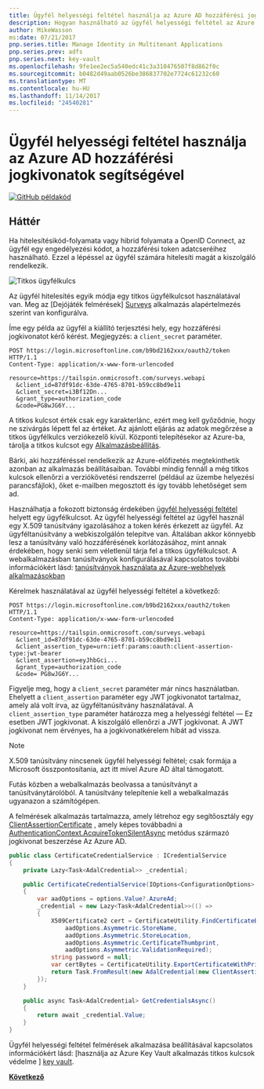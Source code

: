 ```yaml
---
title: Ügyfél helyességi feltétel használja az Azure AD hozzáférési jogkivonatok segítségével
description: Hogyan használható az ügyfél helyességi feltétel az Azure AD hozzáférési jogkivonatok segítségével.
author: MikeWasson
ms:date: 07/21/2017
pnp.series.title: Manage Identity in Multitenant Applications
pnp.series.prev: adfs
pnp.series.next: key-vault
ms.openlocfilehash: 9fe1ee2ec5a540edc41c3a310476507f8d862f0c
ms.sourcegitcommit: b0482d49aab0526be386837702e7724c61232c60
ms.translationtype: MT
ms.contentlocale: hu-HU
ms.lasthandoff: 11/14/2017
ms.locfileid: "24540281"
---
```

# <a name="use-client-assertion-to-get-access-tokens-from-azure-ad"></a>Ügyfél helyességi feltétel használja az Azure AD hozzáférési jogkivonatok segítségével

[![GitHub](../_images/github.png) példakód][sample application]

## <a name="background"></a>Háttér
Ha hitelesítésikód-folyamata vagy hibrid folyamata a OpenID Connect, az ügyfél egy engedélyezési kódot, a hozzáférési token adatcseréihez használható. Ezzel a lépéssel az ügyfél számára hitelesíti magát a kiszolgáló rendelkezik.

![Titkos ügyfélkulcs](./images/client-secret.png)

Az ügyfél hitelesítés egyik módja egy titkos ügyfélkulcsot használatával van. Meg az [Dejójáték felmérések] [ Surveys] alkalmazás alapértelmezés szerint van konfigurálva.

Íme egy példa az ügyfél a kiállító terjesztési hely, egy hozzáférési jogkivonatot kérő kérést. Megjegyzés: a `client_secret` paraméter.

```
POST https://login.microsoftonline.com/b9bd2162xxx/oauth2/token HTTP/1.1
Content-Type: application/x-www-form-urlencoded

resource=https://tailspin.onmicrosoft.com/surveys.webapi
  &client_id=87df91dc-63de-4765-8701-b59cc8bd9e11
  &client_secret=i3Bf12Dn...
  &grant_type=authorization_code
  &code=PG8wJG6Y...
```

A titkos kulcsot érték csak egy karakterlánc, ezért meg kell győződnie, hogy ne szivárgás lépett fel az értéket. Az ajánlott eljárás az adatok megőrzése a titkos ügyfélkulcs verziókezelő kívül. Központi telepítésekor az Azure-ba, tárolja a titkos kulcsot egy [Alkalmazásbeállítás][configure-web-app].

Bárki, aki hozzáféréssel rendelkezik az Azure-előfizetés megtekinthetik azonban az alkalmazás beállításaiban. További mindig fennáll a még titkos kulcsok ellenőrzi a verziókövetési rendszerrel (például az üzembe helyezési parancsfájlok), őket e-mailben megosztott és így tovább lehetőséget sem ad.

Használhatja a fokozott biztonság érdekében [ügyfél helyességi feltétel] helyett egy ügyfélkulcsot. Az ügyfél helyességi feltétel az ügyfél használ egy X.509 tanúsítvány igazolásához a token kérés érkezett az ügyfél. Az ügyféltanúsítvány a webkiszolgálón telepítve van. Általában akkor könnyebb lesz a tanúsítvány való hozzáférésének korlátozásához, mint annak érdekében, hogy senki sem véletlenül tárja fel a titkos ügyfélkulcsot. A webalkalmazásban tanúsítványok konfigurálásával kapcsolatos további információkért lásd: [tanúsítványok használata az Azure-webhelyek alkalmazásokban][using-certs-in-websites]

Kérelmek használatával az ügyfél helyességi feltétel a következő:

```
POST https://login.microsoftonline.com/b9bd2162xxx/oauth2/token HTTP/1.1
Content-Type: application/x-www-form-urlencoded

resource=https://tailspin.onmicrosoft.com/surveys.webapi
  &client_id=87df91dc-63de-4765-8701-b59cc8bd9e11
  &client_assertion_type=urn:ietf:params:oauth:client-assertion-type:jwt-bearer
  &client_assertion=eyJhbGci...
  &grant_type=authorization_code
  &code= PG8wJG6Y...
```

Figyelje meg, hogy a `client_secret` paraméter már nincs használatban. Ehelyett a `client_assertion` paraméter egy JWT jogkivonatot tartalmaz, amely alá volt írva, az ügyféltanúsítvány használatával. A `client_assertion_type` paraméter határozza meg a helyességi feltétel &mdash; Ez esetben JWT jogkivonat. A kiszolgáló ellenőrzi a JWT jogkivonat. A JWT jogkivonat nem érvényes, ha a jogkivonatkérelem hibát ad vissza.

> [!NOTE]
> X.509 tanúsítvány nincsenek ügyfél helyességi feltétel; csak formája a Microsoft összpontosítania, azt itt mivel Azure AD által támogatott.
> 
> 

Futás közben a webalkalmazás beolvassa a tanúsítványt a tanúsítványtárolóból. A tanúsítvány telepítenie kell a webalkalmazás ugyanazon a számítógépen.

A felmérések alkalmazás tartalmazza, amely létrehoz egy segítőosztály egy [ClientAssertionCertificate](/dotnet/api/microsoft.identitymodel.clients.activedirectory.clientassertioncertificate) , amely képes továbbadni a [AuthenticationContext.AcquireTokenSilentAsync](/dotnet/api/microsoft.identitymodel.clients.activedirectory.authenticationcontext.acquiretokensilentasync) metódus származó jogkivonat beszerzése Az Azure AD.

```csharp
public class CertificateCredentialService : ICredentialService
{
    private Lazy<Task<AdalCredential>> _credential;

    public CertificateCredentialService(IOptions<ConfigurationOptions> options)
    {
        var aadOptions = options.Value?.AzureAd;
        _credential = new Lazy<Task<AdalCredential>>(() =>
        {
            X509Certificate2 cert = CertificateUtility.FindCertificateByThumbprint(
                aadOptions.Asymmetric.StoreName,
                aadOptions.Asymmetric.StoreLocation,
                aadOptions.Asymmetric.CertificateThumbprint,
                aadOptions.Asymmetric.ValidationRequired);
            string password = null;
            var certBytes = CertificateUtility.ExportCertificateWithPrivateKey(cert, out password);
            return Task.FromResult(new AdalCredential(new ClientAssertionCertificate(aadOptions.ClientId, new X509Certificate2(certBytes, password))));
        });
    }

    public async Task<AdalCredential> GetCredentialsAsync()
    {
        return await _credential.Value;
    }
}
```

Ügyfél helyességi feltétel felmérések alkalmazása beállításával kapcsolatos információkért lásd: [használja az Azure Key Vault alkalmazás titkos kulcsok védelme ] [ key vault].

[**Következő**][key vault]

<!-- Links -->
[configure-web-app]: /azure/app-service-web/web-sites-configure/
[azure-management-portal]: https://portal.azure.com
[ügyfél helyességi feltétel]: https://tools.ietf.org/html/rfc7521
[key vault]: key-vault.md
[Setup-KeyVault]: https://github.com/mspnp/multitenant-saas-guidance/blob/master/scripts/Setup-KeyVault.ps1
[Surveys]: tailspin.md
[using-certs-in-websites]: https://azure.microsoft.com/blog/using-certificates-in-azure-websites-applications/

[sample application]: https://github.com/mspnp/multitenant-saas-guidance
